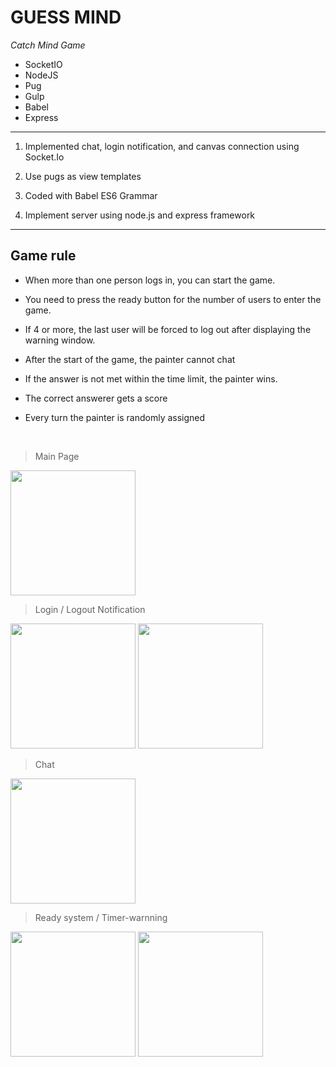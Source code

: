 **GUESS MIND**
================
_Catch Mind Game_
    
+ SocketIO
+ NodeJS
+ Pug
+ Gulp
+ Babel
+ Express

------------------------------------

1. Implemented chat, login notification, and canvas connection using Socket.Io

2. Use pugs as view templates

3. Coded with Babel ES6 Grammar

4. Implement server using node.js and express framework

------------------------------------------------

## __Game rule__

- When more than one person logs in, you can start the game.

- You need to press the ready button for the number of users to enter the game.

- If 4 or more, the last user will be forced to log out after displaying the warning window.

- After the start of the game, the painter cannot chat

- If the answer is not met within the time limit, the painter wins.

- The correct answerer gets a score

- Every turn the painter is randomly assigned

<br>

> Main Page

<img src="https://ddamjengi1020.github.io/imageHosting/github/dogsimsul/%EB%8F%85%EC%8B%AC%EC%88%A0%EB%A9%94%EC%9D%B8.jpg" width="200px">

> Login / Logout Notification

<img src="https://ddamjengi1020.github.io/imageHosting/github/dogsimsul/%EB%8F%85%EC%8B%AC%EC%88%A02.jpg" width="200px"> <img src="https://ddamjengi1020.github.io/imageHosting/github/dogsimsul/%EB%8F%85%EC%8B%AC%EC%88%A03.jpg" width="200px">

> Chat

<img src="https://ddamjengi1020.github.io/imageHosting/github/dogsimsul/%EB%8F%85%EC%8B%AC%EC%88%A04.jpg" width="200px">

> Ready system / Timer-warnning

<img src="https://ddamjengi1020.github.io/imageHosting/github/dogsimsul/%EB%8F%85%EC%8B%AC%EC%88%A01.jpg" width="200px"> <img src="https://ddamjengi1020.github.io/imageHosting/github/dogsimsul/%EB%8F%85%EC%8B%AC%EC%88%A05.jpg" width="200px">
